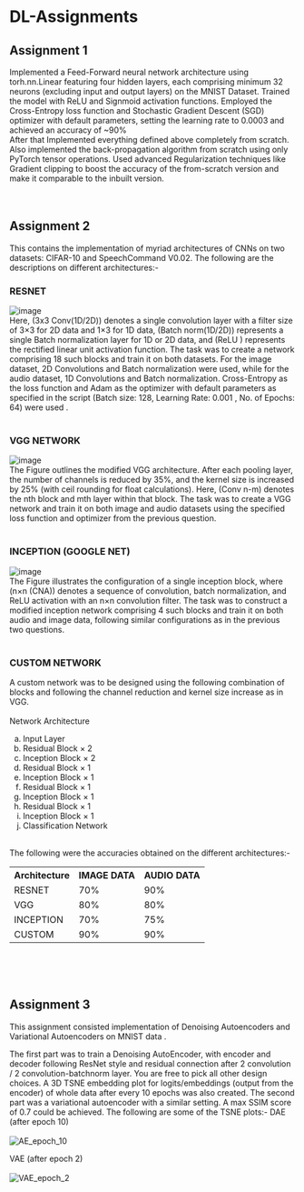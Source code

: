 # DL-Assignments

## Assignment 1
Implemented a Feed-Forward neural network architecture using torh.nn.Linear featuring four hidden layers, each comprising minimum 32 neurons (excluding input and output layers) on the MNIST Dataset. Trained the model  with ReLU and Signmoid activation functions. Employed the Cross-Entropy loss function and Stochastic Gradient Descent (SGD) optimizer with default parameters, setting the learning rate to 0.0003 and achieved an accuracy of ~90% <br>
After that Implemented everything defined above completely from scratch. Also implemented the back-propagation algorithm from scratch using only PyTorch tensor operations. Used advanced Regularization techniques like Gradient clipping to boost the accuracy of the from-scratch version and make it comparable to the inbuilt version.<br><br><br>



## Assignment 2
This contains the implementation of myriad architectures of CNNs on two datasets: CIFAR-10 and SpeechCommand V0.02. The following are the descriptions on different architectures:-

### RESNET 
![image](https://github.com/arjit06/DL-Assignments/assets/108218688/e3b91100-ee75-408b-bcaa-dab00285e0af) 
<br>Here, (3x3 Conv(1D/2D)) denotes a single convolution layer with a filter size of 3×3 for 2D data and 1×3 for 1D data, (Batch norm(1D/2D)) represents a single Batch normalization layer for 1D or 2D data, and (ReLU ) represents the rectified linear unit activation function. The task was to create a network comprising 18 such blocks and train it on both datasets. For the image dataset, 2D Convolutions and Batch normalization were used, while for the audio dataset, 1D Convolutions and Batch normalization. Cross-Entropy as the loss function and Adam as the optimizer with default parameters as specified in the script (Batch size: 128, Learning Rate: 0.001 , No. of Epochs: 64) were used .<br><br>

### VGG NETWORK
![image](https://github.com/arjit06/DL-Assignments/assets/108218688/6e656f94-9e17-41fe-bc01-ee17de4d90ec) 
<br>The Figure outlines the modified VGG architecture. After each pooling layer, the number of channels is reduced by 35%, and the kernel size is increased by 25% (with ceil rounding for float calculations). Here, (Conv
n-m) denotes the nth block and mth layer within that block. The task was to create a VGG network and train it on both image and audio datasets using the specified loss function and optimizer from the previous question. <br><br>

### INCEPTION (GOOGLE NET) 
![image](https://github.com/arjit06/DL-Assignments/assets/108218688/9dece05c-950f-4c1a-8d59-94bf25b4227f) 
<br>The Figure illustrates the configuration of a single inception block, where (n×n (CNA)) denotes a sequence of convolution, batch normalization, and ReLU activation with an n×n convolution filter. The task was to construct a modified inception network comprising 4 such blocks and train it on both audio and image data, following similar configurations as in the previous two questions. <br><br>

### CUSTOM NETWORK 
A custom network was to be designed using the following combination of blocks and following the channel reduction and kernel size increase as in VGG. <br><br>
Network Architecture
<ol type='a'>
<li>Input Layer</li>
<li>Residual Block × 2</li>
<li>Inception Block × 2</li>
<li>Residual Block × 1</li>
<li>Inception Block × 1</li>
<li>Residual Block × 1</li>
<li>Inception Block × 1</li>
<li>Residual Block × 1</li>
<li>Inception Block × 1</li>
<li>Classification Network</li>
</ol>

<br>
The following were the accuracies obtained on the different architectures:-
<table>
<tr>
  <th>Architecture</th>
  <th>IMAGE DATA</th>
  <th>AUDIO DATA</th>
</tr>
<tr>
  <td>RESNET</td>
  <td>70%</td>
  <td>90%</td>
</tr>
  <tr>
  <td>VGG</td>
  <td>80%</td>
  <td>80%</td>
</tr>
  <tr>
  <td>INCEPTION</td>
  <td>70%</td>
  <td>75%</td>
</tr>
  <tr>
  <td>CUSTOM</td>
  <td>90%</td>
  <td>90%</td>
</tr>
</table>


<br><br><br>

## Assignment 3
This assignment consisted implementation of Denoising Autoencoders and Variational Autoencoders on MNIST data . 

The first part was to train a Denoising AutoEncoder, with encoder and decoder following ResNet style and residual connection  after 2 convolution / 2 convolution-batchnorm layer. You are free to pick all other design choices. A 3D TSNE embedding plot for logits/embeddings (output from the encoder) of whole data after every 10 epochs was also created. 
The second part was a variational autoencoder with a similar setting. A max SSIM score of 0.7 could be achieved. The following are some of the TSNE plots:-
DAE (after epoch 10) <br><br>
![AE_epoch_10](https://github.com/arjit06/DL-Assignments/assets/108218688/8e06c4c3-aae5-46a3-887f-6cb27455b21a)


VAE (after epoch 2) <br><br>
![VAE_epoch_2](https://github.com/arjit06/DL-Assignments/assets/108218688/fd96bc08-1e1f-4188-b26d-e45e35cf472e)


